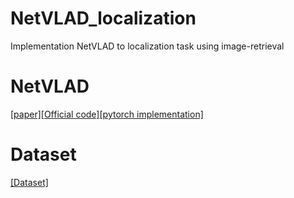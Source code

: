 # NetVLAD_localization
Implementation NetVLAD to localization task using image-retrieval
# NetVLAD
[[paper]](https://arxiv.org/abs/1511.07247)[[Official code]](https://github.com/Relja/netvlad)[[pytorch implementation]](https://github.com/lyakaap/NetVLAD-pytorch)
# Dataset
[[Dataset]](https://europe.naverlabs.com/blog/first-of-a-kind-large-scale-localization-datasets-in-crowded-indoor-spaces/)
